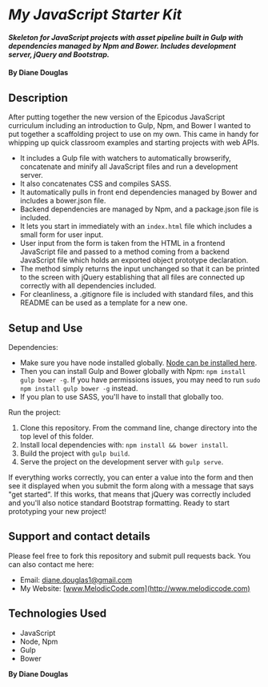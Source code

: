 # _My JavaScript Starter Kit_

#### _Skeleton for JavaScript projects with asset pipeline built in Gulp with dependencies managed by Npm and Bower. Includes development server, jQuery and Bootstrap._

#### By Diane Douglas

## Description

After putting together the new version of the Epicodus JavaScript curriculum including an introduction to Gulp, Npm, and Bower I wanted to put together a scaffolding project to use on my own. This came in handy for whipping up quick classroom examples and starting projects with web APIs.

* It includes a Gulp file with watchers to automatically browserify, concatenate and minify all JavaScript files and run a development server.
* It also concatenates CSS and compiles SASS. 
* It automatically pulls in front end dependencies managed by Bower and includes a bower.json file. 
* Backend dependencies are managed by Npm, and a package.json file is included. 
* It lets you start in immediately with an `index.html` file which includes a small form for user input.
* User input from the form is taken from the HTML in a frontend JavaScript file and passed to a method coming from a backend JavaScript file which holds an exported object prototype declaration.
* The method simply returns the input unchanged so that it can be printed to the screen with jQuery establishing that all files are connected up correctly with all dependencies included.
* For cleanliness, a .gitignore file is included with standard files, and this README can be used as a template for a new one.

## Setup and Use

Dependencies:

* Make sure you have node installed globally. [Node can be installed here](https://nodejs.org/en/download/). 
* Then you can install Gulp and Bower globally with Npm: `npm install gulp bower -g`. If you have permissions issues, you may need to run `sudo npm install gulp bower -g` instead. 
* If you plan to use SASS, you'll have to install that globally too. 

Run the project:

1. Clone this repository. From the command line, change directory into the top level of this folder.
2. Install local dependencies with: `npm install && bower install`.
3. Build the project with `gulp build`.
4. Serve the project on the development server with `gulp serve`.

If everything works correctly, you can enter a value into the form and then see it displayed when you submit the form along with a message that says "get started". If this works, that means that jQuery was correctly included and you'll also notice standard Bootstrap formatting. Ready to start prototyping your new project!

## Support and contact details

Please feel free to fork this repository and submit pull requests back. You can also contact me here:

* Email: diane.douglas1@gmail.com
* My Website: [www.MelodicCode.com](http://www.melodiccode.com)

## Technologies Used

* JavaScript
* Node, Npm
* Gulp
* Bower

**By Diane Douglas**